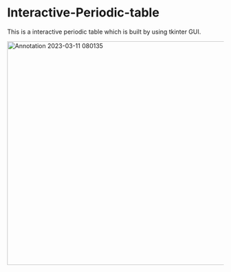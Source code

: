 # Interactive-Periodic-table
This is a interactive periodic table which is built by using tkinter GUI. 


<img width="521" alt="Annotation 2023-03-11 080135" src="https://user-images.githubusercontent.com/88889061/224460424-fa360d8e-89bb-4b1c-bc08-93fc20997450.png">
